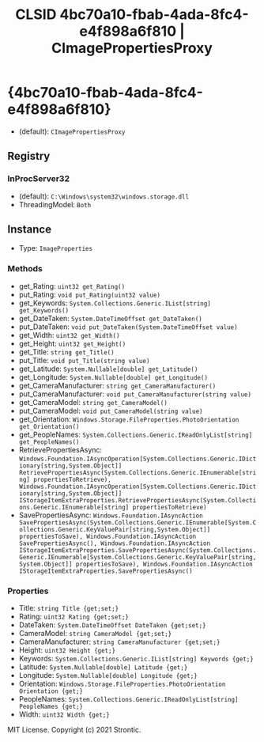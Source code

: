 ﻿---
title: "CLSID 4bc70a10-fbab-4ada-8fc4-e4f898a6f810 | CImagePropertiesProxy"
excerpt: What is COM-Object CLSID 4bc70a10-fbab-4ada-8fc4-e4f898a6f810?
---

# {4bc70a10-fbab-4ada-8fc4-e4f898a6f810}

* (default): `CImagePropertiesProxy`

## Registry


### InProcServer32

* (default): `C:\Windows\system32\windows.storage.dll`
* ThreadingModel: `Both`

## Instance

* Type: `ImageProperties`

### Methods

* get_Rating: `uint32 get_Rating()`
* put_Rating: `void put_Rating(uint32 value)`
* get_Keywords: `System.Collections.Generic.IList[string] get_Keywords()`
* get_DateTaken: `System.DateTimeOffset get_DateTaken()`
* put_DateTaken: `void put_DateTaken(System.DateTimeOffset value)`
* get_Width: `uint32 get_Width()`
* get_Height: `uint32 get_Height()`
* get_Title: `string get_Title()`
* put_Title: `void put_Title(string value)`
* get_Latitude: `System.Nullable[double] get_Latitude()`
* get_Longitude: `System.Nullable[double] get_Longitude()`
* get_CameraManufacturer: `string get_CameraManufacturer()`
* put_CameraManufacturer: `void put_CameraManufacturer(string value)`
* get_CameraModel: `string get_CameraModel()`
* put_CameraModel: `void put_CameraModel(string value)`
* get_Orientation: `Windows.Storage.FileProperties.PhotoOrientation get_Orientation()`
* get_PeopleNames: `System.Collections.Generic.IReadOnlyList[string] get_PeopleNames()`
* RetrievePropertiesAsync: `Windows.Foundation.IAsyncOperation[System.Collections.Generic.IDictionary[string,System.Object]] RetrievePropertiesAsync(System.Collections.Generic.IEnumerable[string] propertiesToRetrieve), Windows.Foundation.IAsyncOperation[System.Collections.Generic.IDictionary[string,System.Object]] IStorageItemExtraProperties.RetrievePropertiesAsync(System.Collections.Generic.IEnumerable[string] propertiesToRetrieve)`
* SavePropertiesAsync: `Windows.Foundation.IAsyncAction SavePropertiesAsync(System.Collections.Generic.IEnumerable[System.Collections.Generic.KeyValuePair[string,System.Object]] propertiesToSave), Windows.Foundation.IAsyncAction SavePropertiesAsync(), Windows.Foundation.IAsyncAction IStorageItemExtraProperties.SavePropertiesAsync(System.Collections.Generic.IEnumerable[System.Collections.Generic.KeyValuePair[string,System.Object]] propertiesToSave), Windows.Foundation.IAsyncAction IStorageItemExtraProperties.SavePropertiesAsync()`

### Properties

* Title: `string Title {get;set;}`
* Rating: `uint32 Rating {get;set;}`
* DateTaken: `System.DateTimeOffset DateTaken {get;set;}`
* CameraModel: `string CameraModel {get;set;}`
* CameraManufacturer: `string CameraManufacturer {get;set;}`
* Height: `uint32 Height {get;}`
* Keywords: `System.Collections.Generic.IList[string] Keywords {get;}`
* Latitude: `System.Nullable[double] Latitude {get;}`
* Longitude: `System.Nullable[double] Longitude {get;}`
* Orientation: `Windows.Storage.FileProperties.PhotoOrientation Orientation {get;}`
* PeopleNames: `System.Collections.Generic.IReadOnlyList[string] PeopleNames {get;}`
* Width: `uint32 Width {get;}`

MIT License. Copyright (c) 2021 Strontic.



